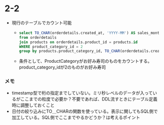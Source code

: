 # 2-2
- 現行のテーブルでカウント可能
  - ```sql
    select TO_CHAR(orderdetails.created_at, 'YYYY-MM') AS sales_month ,sum(quantity) as total
    from orderdetails
    join products on orderdetails.product_id = products.id
    WHERE product_category_id = 2
    group by products.product_category_id, TO_CHAR(orderdetails.created_at, 'YYYY-MM');
    ``` 
  - 条件として、ProductCategoryがお好み寿司のものをカウントする。product_category_idが2のものがお好み寿司

### メモ
- timestamp型で桁の指定までしていない。ミリ秒レベルのデータが入っているがここまでの粒度で必要か？不要であれば、DDL流すときにテーブル定義時に調整しておくこと
- 日付の絞り込みにTO＿CHARの関数を使っている。表示に関してもSQL側で加工している。SQL側でここまでやるかどうか？は考えるポイント